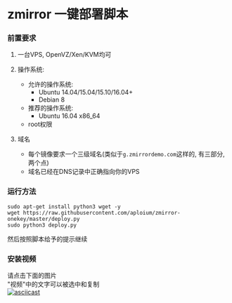 # zmirror 一键部署脚本


### 前置要求

1. 一台VPS, OpenVZ/Xen/KVM均可

2. 操作系统:    
    * 允许的操作系统:  
        * Ubuntu 14.04/15.04/15.10/16.04+  
        * Debian 8  
    * 推荐的操作系统:  
        * Ubuntu 16.04 x86_64
    * root权限  

3. 域名
    * 每个镜像要求一个三级域名(类似于`g.zmirrordemo.com`这样的, 有三部分, 两个点)  
    * 域名已经在DNS记录中正确指向你的VPS  
  
### 运行方法

```shell
sudo apt-get install python3 wget -y
wget https://raw.githubusercontent.com/aploium/zmirror-onekey/master/deploy.py
sudo python3 deploy.py
```

然后按照脚本给予的提示继续  

### 安装视频
请点击下面的图片  
"视频"中的文字可以被选中和复制  
[![asciicast](https://asciinema.org/a/83322.png)](https://asciinema.org/a/83322)  
